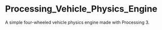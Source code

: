 # Processing_Vehicle_Physics_Engine
A simple four-wheeled vehicle physics engine made with Processing 3.
